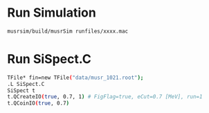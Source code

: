 # Run Simulation
```bash
musrsim/build/musrSim runfiles/xxxx.mac
```

# Run SiSpect.C
```bash
TFile* fin=new TFile("data/musr_1021.root");
.L SiSpect.C
SiSpect t
t.QCreateIO(true, 0.7, 1) # FigFlag=true, eCut=0.7 [MeV], run=1
t.QCoinIO(true, 0.7)
```
